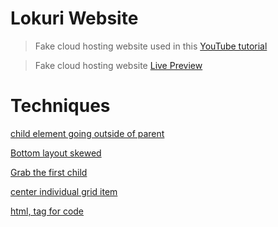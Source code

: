 # Lokuri Website

> Fake cloud hosting website used in this [YouTube tutorial](https://www.youtube.com/watch?v=p0bGHP-PXD4)

> Fake cloud hosting website [Live Preview](https://zen-carson-c10c9f.netlify.app)

# Techniques

[child element going outside of parent](https://www.notion.so/child-element-going-outside-of-parent-a33e78a661ff4194a2ed9c582e567fb8)

[Bottom layout skewed](https://www.notion.so/Bottom-layout-skewed-233e4b7bef124e4a8b7c1aea1462c161)

[Grab the first child](https://www.notion.so/Grab-the-first-child-8c741f660852408ebf7d46cb8d956654)

[center individual grid item ](https://www.notion.so/center-individual-grid-item-fc9cb8927a0247a6aa6c755528594eb5)

[html, tag for code](https://www.notion.so/html-tag-for-code-90566c635d4d4d38b6a6b3fc191c2658)
